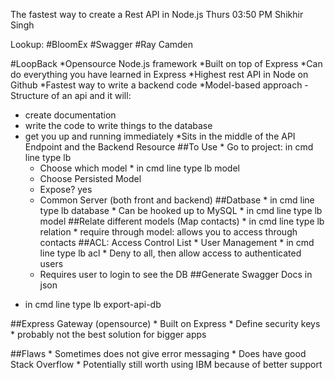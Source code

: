 The fastest way to create a Rest API in Node.js
Thurs 03:50 PM
Shikhir Singh

Lookup:
#BloomEx
#Swagger
#Ray Camden

#LoopBack
  *Opensource Node.js framework
  *Built on top of Express
  *Can do everything you have learned in Express
  *Highest rest API in Node on Github
  *Fastest way to write a backend code
  *Model-based approach - Structure of an api and it will:
   - create documentation
   - write the code to write things to the database
   - get you up and running immediately
  *Sits in the middle of the API Endpoint and the Backend Resource
  ##To Use
    * Go to project: in cmd line type lb
      * Choose which model
    * in cmd line type lb model
      * Choose Persisted Model
      * Expose? yes
      * Common Server (both front and backend)
  ##Datbase
    * in cmd line type lb database
    * Can be hooked up to MySQL
    * in cmd line type lb model
  ##Relate different models (Map contacts)
    * in cmd line type lb relation
    * require through model: allows you to access through contacts
  ##ACL: Access Control List
    * User Management
    * in cmd line type lb acl
    * Deny to all, then allow access to authenticated users
      * Requires user to login to see the DB 
  ##Generate Swagger Docs in json
   * in cmd line type lb export-api-db

  ##Express Gateway (opensource)
    * Built on Express
    * Define security keys 
    * probably not the best solution for bigger apps

  ##Flaws
    * Sometimes does not give error messaging
      * Does have good Stack Overflow 
      * Potentially still worth using IBM because of better support

    



    

    
  